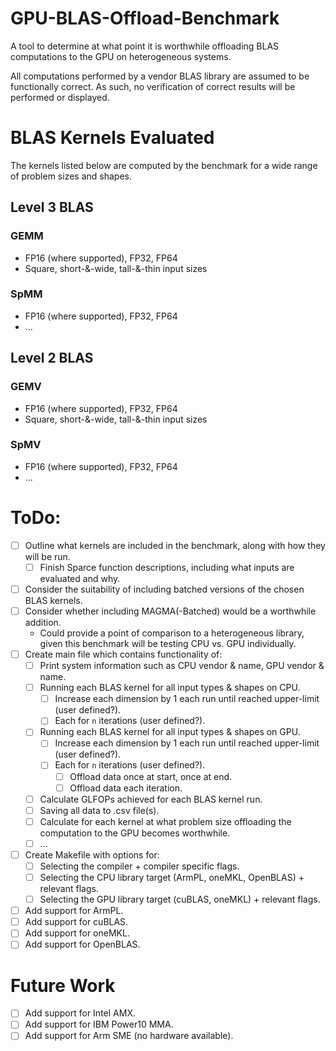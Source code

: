 # GPU-BLAS-Offload-Benchmark
A tool to determine at what point it is worthwhile offloading BLAS computations to the GPU on heterogeneous systems.

All computations performed by a vendor BLAS library are assumed to be functionally correct. As such, no verification of correct results will be performed or displayed.

# BLAS Kernels Evaluated
The kernels listed below are computed by the benchmark for a wide range of problem sizes and shapes.

## Level 3 BLAS
### GEMM
 - FP16 (where supported), FP32, FP64
 - Square, short-&-wide, tall-&-thin input sizes 

### SpMM
 - FP16 (where supported), FP32, FP64
 - ...

## Level 2 BLAS
### GEMV
 - FP16 (where supported), FP32, FP64
 - Square, short-&-wide, tall-&-thin input sizes 

### SpMV
 - FP16 (where supported), FP32, FP64
 - ...

# ToDo:
 - [ ] Outline what kernels are included in the benchmark, along with how they will be run.
   - [ ] Finish Sparce function descriptions, including what inputs are evaluated and why.
 - [ ] Consider the suitability of including batched versions of the chosen BLAS kernels.
 - [ ] Consider whether including MAGMA(-Batched) would be a worthwhile addition.
   - Could provide a point of comparison to a heterogeneous library, given this benchmark will be testing CPU vs. GPU individually.
 - [ ] Create main file which contains functionality of:
   - [ ] Print system information such as CPU vendor & name, GPU vendor & name.
   - [ ] Running each BLAS kernel for all input types & shapes on CPU.
     - [ ] Increase each dimension by 1 each run until reached upper-limit (user defined?).
     - [ ] Each for `n` iterations (user defined?).
   - [ ] Running each BLAS kernel for all input types & shapes on GPU.
     - [ ] Increase each dimension by 1 each run until reached upper-limit (user defined?).
     - [ ] Each for `n` iterations (user defined?).
       - [ ] Offload data once at start, once at end.
       - [ ] Offload data each iteration.
   - [ ] Calculate GLFOPs achieved for each BLAS kernel run.
   - [ ] Saving all data to .csv file(s).
   - [ ] Calculate for each kernel at what problem size offloading the computation to the GPU becomes worthwhile.
   - [ ] ...
 - [ ] Create Makefile with options for:
   - [ ] Selecting the compiler + compiler specific flags.
   - [ ] Selecting the CPU library target (ArmPL, oneMKL, OpenBLAS) + relevant flags.
   - [ ] Selecting the GPU library target (cuBLAS, oneMKL) + relevant flags.
 - [ ] Add support for ArmPL.
 - [ ] Add support for cuBLAS.
 - [ ] Add support for oneMKL.
 - [ ] Add support for OpenBLAS.

# Future Work
 - [ ] Add support for Intel AMX.
 - [ ] Add support for IBM Power10 MMA.
 - [ ] Add support for Arm SME (no hardware available).